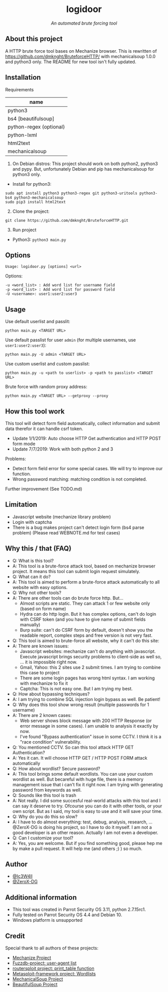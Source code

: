 <h1 align='center'>logidoor</h1>
<p align='center'><i>An automated brute forcing tool</i></p>

## About this project
A HTTP brute force tool bases on Mechanize browser. This is rewritten of https://github.com/dmknght/BruteforceHTTP/ with mechanicalsoup 1.0.0 and python3 only.
The README for new tool isn't fully updated.

## Installation

Requirements

| name        |
|-------------|
| python3 |
| bs4 [beautifulsoup] |
| python-regex (optional) |
| python-lxml |
| html2text |
| mechanicalsoup |


1. On Debian distros:
This project should work on both python2, python3 and pypy. But, unfortunately Debian and pip has mechanicalsoup for python3 only.
 - Install for python3:
```
sudo apt install python3 python3-regex git python3-uritools python3-bs4 python3-mechanicalsoup
sudo pip3 install html2text
```

2. Clone the project:
```
git clone https://github.com/dmknght/BruteforceHTTP.git
```

3. Run project
- Python3:
`python3 main.py`

## Options
```
Usage: logidoor.py [options] <url>
```
Options:

 ```
 -u <word_list> : Add word list for username field
 -p <word_list> : Add word list for password field
 -U <username>: user1:user2:user3
 ```

## Usage

Use default userlist and passlit:
```
python main.py <TARGET URL>
```

Use default passlist for user `admin` (for multiple usernames, use `user1:user2:user3`):
```
python main.py -U admin <TARGET URL>
```

Use custom userlist and custom passlist:
```
python main.py -u <path to userlist> -p <path to passlist> <TARGET URL>
```

Brute force with random proxy address:
```
python main.py <TARGET URL> --getproxy --proxy
```

## How this tool work
This tool will detect form field automatically, collect information and submit data therefor it can handle csrf token.

* Update 1/1/2019: Auto choose HTTP Get authentication and HTTP POST form mode
* Update 7/7/2019: Work with both python 2 and 3

Problems:
 - Detect form field error for some special cases. We will try to improve our function.
 - Wrong password matching: matching condition is not completed.

Further improvement (See TODO.md)

## Limitation
- Javascript website (mechanize library problem)
- Login with captcha
- There is a bug makes project can't detect login form (bs4 parse problem)
(Please read WEBNOTE.md for test cases)

## Why this / that (FAQ)
- Q: What is this tool?
- A: This tool is a brute-force attack tool, based on mechanize browser project. It means this tool can submit login request simulately.
- Q: What can it do?
- A: This tool is aimed to perform a brute-force attack automatically to all website with easy options.
- Q: Why not other tools?
- A: There are other tools can do brute force http. But...
	+ Almost scripts are static. They can attack 1 or few website only (based on form name)
	+ Hydra can do http login. But it has complex options, can't do login with CSRF token (and you have to give name of submit fields manually)
	+ Burp suite: can't do CSRF form by default, doesn't show you the readable report, complex steps and free version is not very fast.
- Q: This tool is aimed to brute-force all website, why it can't do this site:
- A: There are known issues:
	+ Javascript websites: mechanize can't do anything with javascript. Execute javascript brings security problems to client-side as well so, ... it is impossible right now.
	+ Gmail, Yahoo: this 2 sites use 2 submit times. I am trying to combine this case to project
	+ There are some login pages has wrong html syntax. I am working with mechanize to fix it
	+ Captcha: This is not easy one. But I am trying my best.
- Q: How about bypassing techniques?
- A: I am trying to combine SQL injection login bypass as well. Be patient!
- Q: Why does this tool show wrong result (multiple passwords for 1 username)
- A: There are 2 known cases:
	+ Web server shows block message with 200 HTTP Response (or error message in some cases). I am unable to analysis it exactly by now.
	+ I've found "Bypass authentication" issue in some CCTV. I think it is a "race condition" vulnerability.
- Q: You mentioned CCTV. So can this tool attack HTTP GET Authentication?
- A: Yes it can. It will choose HTTP GET / HTTP POST FORM attack automatically
- Q: How about wordlist? Secure password?
- A: This tool brings some default wordlists. You can use your custom wordlist as well. But becareful with huge file, there is a memory management issue that i can't fix it right now. I am trying with generating password from keywords as well. 
- Q: Sounds like this tool is trash
- A: Not really. I did some succesful real-world attacks with this tool and I can say it deserve to try. Ofcourse you can do it with other tools, or your own script. But as I said, my tool is easy to use and it will save your time.
- Q: Why do you do this so slow?
- A: I have to do almost everything: test, debug, analysis, research, ... @ZeroX-DG is doing his project, so I have to do it myself. I am not a good developer is an other reason. Actually I am not even a developer.
- Q: Can I customize your tool?
- A: Yes, you are welcome. But if you find something good, please hep me by make a pull request. It will help me (and others ;) ) so much.

## Author
- [@Ic3W4ll](https://github.com/dmknght)
- [@ZeroX-DG](https://github.com/ZeroX-DG)

## Additional information
- This tool was created in Parrot Security OS 3.11, python 2.7.15rc1.
- Fully tested on Parrot Security OS 4.4 and Debian 10.
- Windows platform is unsupported

## Credit
Special thank to all authors of these projects:
- [Mechanize Project](https://github.com/python-mechanize/)
- [Fuzzdb-project: user-agent list](https://github.com/fuzzdb-project/fuzzdb/blob/master/discovery/UserAgent/UserAgentListCommon.txt)
- [routersploit project: print_table function](https://github.com/threat9/routersploit/blob/master/routersploit/core/exploit/printer.py)
- [Metasploit-framework project: Wordlists](https://github.com/rapid7/metasploit-framework/tree/master/data/wordlists)
- [MechanicalSoup Project](https://github.com/MechanicalSoup/MechanicalSoup)
- [BeautifulSoup Project](https://github.com/waylan/beautifulsoup)
